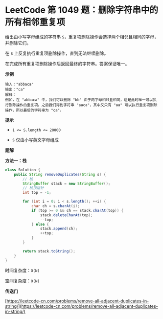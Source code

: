 # LeetCode 第 1049 题：删除字符串中的所有相邻重复项

给出由小写字母组成的字符串 `S`，重复项删除操作会选择两个相邻且相同的字母，并删除它们。

在 `S` 上反复执行重复项删除操作，直到无法继续删除。

在完成所有重复项删除操作后返回最终的字符串。答案保证唯一。

**示例**

```
输入："abbaca"
输出："ca"
解释：
例如，在 "abbaca" 中，我们可以删除 "bb" 由于两字母相邻且相同，这是此时唯一可以执行删除操作的重复项。之后我们得到字符串 "aaca"，其中又只有 "aa" 可以执行重复项删除操作，所以最后的字符串为 "ca"。
```

**提示**

+ `1 <= S.length <= 20000`

+ `S` 仅由小写英文字母组成

**题解**

**方法一：栈**

```java
class Solution {
    public String removeDuplicates(String s) {
        // 栈
        StringBuffer stack = new StringBuffer();
        // 栈顶指针
        int top = -1;

        for (int i = 0; i < s.length(); ++i) {
            char ch = s.charAt(i);
            if (top >= 0 && ch == stack.charAt(top)) {
                stack.deleteCharAt(top);
                --top;
            } else {
                stack.append(ch);
                ++top;
            }
        }

        return stack.toString();
    }
}
```

时间复杂度：`O(N)`

空间复杂度：`O(N)`

**传送门**

[https://leetcode-cn.com/problems/remove-all-adjacent-duplicates-in-string/](https://leetcode-cn.com/problems/remove-all-adjacent-duplicates-in-string/)